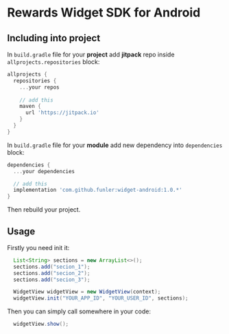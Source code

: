 # Rewards Widget SDK for Android

## Including into project

In `build.gradle` file for your **project** add **jitpack** repo inside `allprojects.repositories` block:
```gradle
allprojects {
  repositories {
    ...your repos
    
    // add this
    maven {
      url 'https://jitpack.io'
    }
  }
}
```        

In `build.gradle` file for your **module** add new dependency into `dependencies` block:

```gradle
dependencies {
  ...your dependencies

  // add this
  implementation 'com.github.funler:widget-android:1.0.*'
}
```

Then rebuild your project.

## Usage

Firstly you need init it:
```java
  List<String> sections = new ArrayList<>();
  sections.add("secion_1");
  sections.add("secion_2");
  sections.add("secion_3");

  WidgetView widgetView = new WidgetView(context);
  widgetView.init("YOUR_APP_ID", "YOUR_USER_ID", sections);
```

Then you can simply call somewhere in your code:
```java
  widgetView.show();
```
